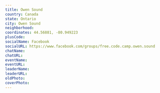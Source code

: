 ```yaml
---
title: Owen Sound
country: Canada
state: Ontario
city: Owen Sound
neighborhood: 
coordinates: 44.56881, -80.949223
plusCode:
socialName: Facebook
socialURL: https://www.facebook.com/groups/free.code.camp.owen.sound
chatName:
chatURL:
eventName:
eventURL:
leaderName:
leaderURL:
oldPhoto: 
coverPhoto:
---
```

